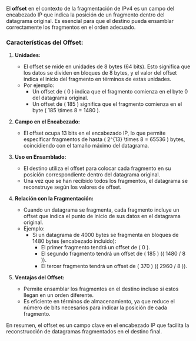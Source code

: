 El **offset** en el contexto de la fragmentación de IPv4 es un campo del encabezado IP que indica la posición de un fragmento dentro del datagrama original. Es esencial para que el destino pueda ensamblar correctamente los fragmentos en el orden adecuado.

### Características del Offset:
1. **Unidades:** 
   - El offset se mide en unidades de 8 bytes (64 bits). Esto significa que los datos se dividen en bloques de 8 bytes, y el valor del offset indica el inicio del fragmento en términos de estas unidades.
   - Por ejemplo:
     - Un offset de \( 0 \) indica que el fragmento comienza en el byte 0 del datagrama original.
     - Un offset de \( 185 \) significa que el fragmento comienza en el byte \( 185 \times 8 = 1480 \).

2. **Campo en el Encabezado:**
   - El offset ocupa 13 bits en el encabezado IP, lo que permite especificar fragmentos de hasta \( 2^{13} \times 8 = 65536 \) bytes, coincidiendo con el tamaño máximo del datagrama.

3. **Uso en Ensamblado:**
   - El destino utiliza el offset para colocar cada fragmento en su posición correspondiente dentro del datagrama original.
   - Una vez que se han recibido todos los fragmentos, el datagrama se reconstruye según los valores de offset.

4. **Relación con la Fragmentación:**
   - Cuando un datagrama se fragmenta, cada fragmento incluye un offset que indica el punto de inicio de sus datos en el datagrama original.
   - Ejemplo:
     - Si un datagrama de 4000 bytes se fragmenta en bloques de 1480 bytes (encabezado incluido):
       - El primer fragmento tendrá un offset de \( 0 \).
       - El segundo fragmento tendrá un offset de \( 185 \) (\( 1480 / 8 \)).
       - El tercer fragmento tendrá un offset de \( 370 \) (\( 2960 / 8 \)).

5. **Ventajas del Offset:**
   - Permite ensamblar los fragmentos en el destino incluso si estos llegan en un orden diferente.
   - Es eficiente en términos de almacenamiento, ya que reduce el número de bits necesarios para indicar la posición de cada fragmento.

En resumen, el offset es un campo clave en el encabezado IP que facilita la reconstrucción de datagramas fragmentados en el destino final.
